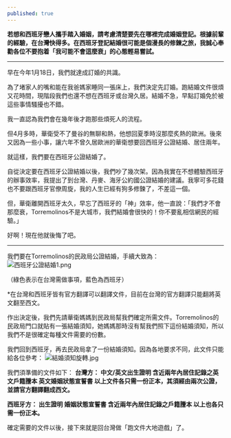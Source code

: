 ```yaml
---
published: true
---
```

**若想和西班牙戀人攜手踏入婚姻，請考慮清楚要先在哪裡完成婚姻登記。根據前輩的經驗，在台灣快得多。在西班牙登記結婚很可能是個漫長的修鍊之旅，我誠心奉勸各位不要抱着「我可能不會這麼衰」的心態輕易嘗試。**

**********

早在今年1月18日，我們就達成訂婚的共識。

為了堵家人的嘴和能在我爸媽家睡同一張床上，我們決定先訂婚。跑結婚文件很煩又花時間，現階段我們也還不想在西班牙或台灣久居。結婚不急，早點訂婚免於被這些事情騷擾也不錯。

我一直認為我們會在幾年後才跑那些煩死人的流程。

但4月多時，華衛受不了曼谷的無聊和熱，他想回夏季時沒那麼炙熱的歐洲。後來又因為一些小事，讓六年不曾久居歐洲的華衛想要回西班牙公證結婚、居住兩年。

就這樣，我們要在西班牙公證結婚了。

自從決定要在西班牙公證結婚以後，我們吵了幾次架。因為我實在不想體驗西班牙的辦事效率，我提出了到台灣、丹麥、海牙公約國公證結婚的建議。我寧可多花錢也不要跟西班牙官僚周旋，我的人生已經有狗多修鍊了，不差這一個。

但，華衛離開西班牙太久，早忘了西班牙的「神」效率，他一直說：「我們才不會那麼衰，Torremolinos不是大城市，我們結婚會很快的！你不要亂相信網民的經驗。」

好啊！現在他就後悔了吧。

**********

我們要在Torremolinos的民政局公證結婚，手續大致為：
![西班牙公證結婚1.png]({{site.baseurl}}/images/西班牙公證結婚1.png)




（綠色表示在台灣需做事項，藍色為西班牙）

*在台灣和西班牙皆有官方翻譯可以翻譯文件，目前在台灣的官方翻譯只能翻將英文翻至西文。


作出決定後，我們先請華衛媽媽到民政局幫我們確定所需文件。Torremolinos的民政局門口就貼有一張結婚須知，她媽媽那時沒有幫我們照下這份結婚須知，所以我們不是很確定每種文件需要的份數。

我們回到西班牙，再去民政局拿了一份結婚須知。因為各地要求不同，此文件只能給各位參考：
![結婚須知旋轉.jpg]({{site.baseurl}}/images/結婚須知旋轉.jpg)




我們須準備的文件如下：
**台灣方：
中文/英文出生證明
含近兩年內居住記錄之英文戶籍謄本
英文婚姻狀態宣誓書
以上文件各只需一份正本，其須經由兩次公證，並請官方翻譯翻成西文。**

**西班牙方：
出生證明
婚姻狀態宣誓書
含近兩年內居住記錄之戶籍謄本
以上也各只需一份正本。**

確定需要的文件以後，接下來就是回台灣做「跑文件大地遊戲」了。
